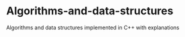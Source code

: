 # Algorithms-and-data-structures
Algorithms and data structures implemented in C++ with explanations
